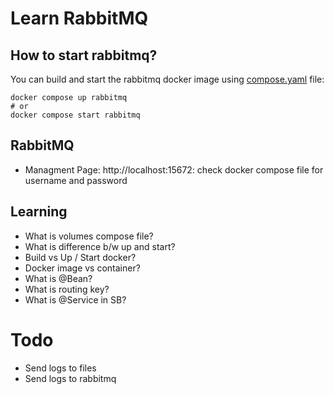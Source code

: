 # Learn RabbitMQ

## How to start rabbitmq?

You can build and start the rabbitmq docker image using [compose.yaml](./compose.yaml) file:

```shell
docker compose up rabbitmq
# or
docker compose start rabbitmq
```

## RabbitMQ

- Managment Page: http://localhost:15672: check docker compose file for username and password

## Learning

- What is volumes compose file?
- What is difference b/w up and start?
- Build vs Up / Start docker?
- Docker image vs container?
- What is @Bean?
- What is routing key?
- What is @Service in SB?

# Todo
- Send logs to files
- Send logs to rabbitmq

